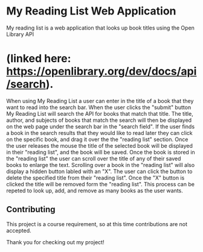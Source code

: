 # My Reading List Web Application

My reading list is a web application that looks up book titles using the Open Library API 
# (linked here: https://openlibrary.org/dev/docs/api/search). 
When using My Reading List a user can enter in the title of a book that they want to read into the search bar. When the user clicks the "submit" button My Reading List will search the API for books that match that title. The title, author, and subjects of books that match the search will then be displayed on the web page under the search bar in the "search field". If the user finds a book in the search results that they would like to read later they can click on the specific book, and drag it over the the "reading list" section. Once the user releases the mouse the title of the selected book will be displayed in their "reading list", and the book will be saved. Once the book is stored in the "reading list" the user can scroll over the title of any of their saved books to enlarge the text. Scrolling over a book in the "reading list" will also display a hidden button labled with an "X". The user can click the button to delete the specified title from their "reading list". Once the "X" button is clicked the title will be removed form the "reading list". This process can be repeted to look up, add, and remove as many books as the user wants.

## Contributing
This project is a course requirement, so at this time contributions are not accepted. 

Thank you for checking out my project!

